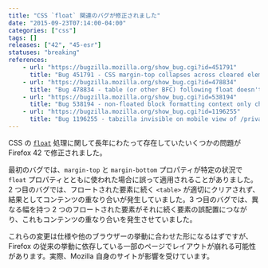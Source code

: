 ```yaml
---
title: "CSS `float` 関連のバグが修正されました"
date: "2015-09-23T07:14:00-04:00"
categories: ["css"]
tags: []
releases: ["42", "45-esr"]
statuses: "breaking"
references:
    - url: "https://bugzilla.mozilla.org/show_bug.cgi?id=451791"
      title: "Bug 451791 - CSS margin-top collapses across cleared element inside previous sibling and out top of previous sibling (works in Safari, but Firefox has a bug)"
    - url: "https://bugzilla.mozilla.org/show_bug.cgi?id=478834"
      title: "Bug 478834 - table (or other BFC) following float doesn't clear it even if it can't fit next to it, when lined up at their tops"
    - url: "https://bugzilla.mozilla.org/show_bug.cgi?id=538194"
      title: "Bug 538194 - non-floated block formatting context only checks top edge for overlap with floats rather than entire height"
    - url: "https://bugzilla.mozilla.org/show_bug.cgi?id=1196255"
      title: "Bug 1196255 - tabzilla invisible on mobile view of /privacy/tips/"
---
```

CSS の [`float`](https://developer.mozilla.org/docs/Web/CSS/float) 処理に関して長年にわたって存在していたいくつかの問題が Firefox 42 で修正されました。

最初のバグでは、`margin-top` と `margin-bottom` プロパティが特定の状況で `float` プロパティとともに使われた場合に誤って適用されることがありました。2 つ目のバグでは、フロートされた要素に続く `<table>` が適切にクリアされず、結果としてコンテンツの重なり合いが発生していました。3 つ目のバグでは、異なる幅を持つ 2 つのフロートされた要素がそれに続く要素の誤配置につながり、これもコンテンツの重なり合いを発生させていました。

これらの変更は仕様や他のブラウザーの挙動に合わせた形になるはずですが、Firefox の従来の挙動に依存している一部のページでレイアウトが崩れる可能性があります。実際、Mozilla 自身のサイトが影響を受けています。
